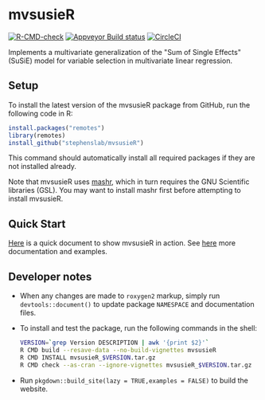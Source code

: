 # mvsusieR

 [![R-CMD-check](https://github.com/stephenslab/mvsusieR/workflows/R-CMD-check/badge.svg)](https://github.com/stephenslab/mvsusieR/actions)
[![Appveyor Build status](https://ci.appveyor.com/api/projects/status/fhrp1e868f40skp1?svg=true)](https://ci.appveyor.com/project/pcarbo/mvsusieR)
[![CircleCI](https://circleci.com/gh/stephenslab/mvsusieR/tree/master.svg?style=svg)](https://app.circleci.com/pipelines/github/stephenslab/mvsusieR?branch=master)

Implements a multivariate generalization of the "Sum of Single
Effects" (SuSiE) model for variable selection in multivariate linear
regression.
  
## Setup

To install the latest version of the mvsusieR package from GitHub, run
the following code in R:

```R
install.packages("remotes")
library(remotes)
install_github("stephenslab/mvsusieR")
```

This command should automatically install all required packages if
they are not installed already.

Note that mvsusieR uses [mashr][mashr], which in turn requires the GNU
Scientific libraries (GSL). You may want to install mashr first before
attempting to install mvsusieR.

## Quick Start

[Here][prediction-vignette] is a quick document to show mvsusieR in
action. See [here][pkgdown-site] more documentation and examples.

## Developer notes

+ When any changes are made to `roxygen2` markup, simply run 
`devtools::document()` to update package `NAMESPACE`
and documentation files.

+ To install and test the package, run the following commands
in the shell:

    ```bash
    VERSION=`grep Version DESCRIPTION | awk '{print $2}'`
    R CMD build --resave-data --no-build-vignettes mvsusieR
    R CMD INSTALL mvsusieR_$VERSION.tar.gz
    R CMD check --as-cran --ignore-vignettes mvsusieR_$VERSION.tar.gz
    ```

+ Run `pkgdown::build_site(lazy = TRUE,examples = FALSE)` to build the
  website.

[pkgdown-site]: https://stephenslab.github.io/mvsusieR
[prediction-vignette]: https://stephenslab.github.io/mvsusieR/articles/prediction.html
[mashr]: https://github.com/stephenslab/mashr

